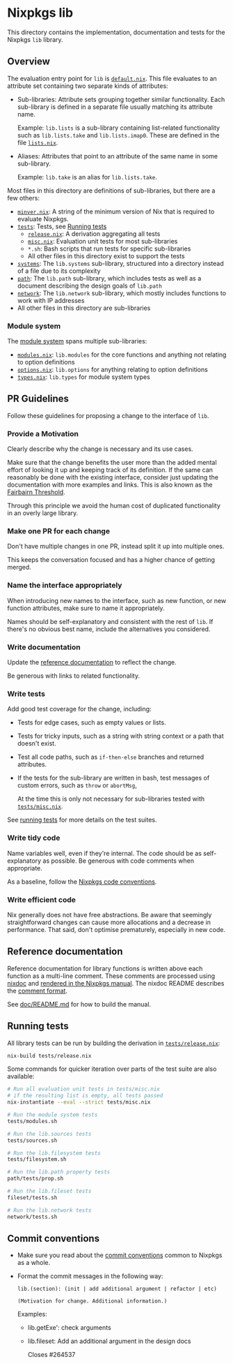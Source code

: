 # Nixpkgs lib

This directory contains the implementation, documentation and tests for the Nixpkgs `lib` library.

## Overview

The evaluation entry point for `lib` is [`default.nix`](default.nix).
This file evaluates to an attribute set containing two separate kinds of attributes:
- Sub-libraries:
  Attribute sets grouping together similar functionality.
  Each sub-library is defined in a separate file usually matching its attribute name.

  Example: `lib.lists` is a sub-library containing list-related functionality such as `lib.lists.take` and `lib.lists.imap0`.
  These are defined in the file [`lists.nix`](lists.nix).

- Aliases:
  Attributes that point to an attribute of the same name in some sub-library.

  Example: `lib.take` is an alias for `lib.lists.take`.

Most files in this directory are definitions of sub-libraries, but there are a few others:
- [`minver.nix`](minver.nix): A string of the minimum version of Nix that is required to evaluate Nixpkgs.
- [`tests`](tests): Tests, see [Running tests](#running-tests)
  - [`release.nix`](tests/release.nix): A derivation aggregating all tests
  - [`misc.nix`](tests/misc.nix): Evaluation unit tests for most sub-libraries
  - `*.sh`: Bash scripts that run tests for specific sub-libraries
  - All other files in this directory exist to support the tests
- [`systems`](systems): The `lib.systems` sub-library, structured into a directory instead of a file due to its complexity
- [`path`](path): The `lib.path` sub-library, which includes tests as well as a document describing the design goals of `lib.path`
- [`network`](network): The `lib.network` sub-library, which mostly includes functions to work with IP addresses
- All other files in this directory are sub-libraries

### Module system

The [module system](https://nixos.org/manual/nixpkgs/#module-system) spans multiple sub-libraries:
- [`modules.nix`](modules.nix): `lib.modules` for the core functions and anything not relating to option definitions
- [`options.nix`](options.nix): `lib.options` for anything relating to option definitions
- [`types.nix`](types.nix): `lib.types` for module system types

## PR Guidelines

Follow these guidelines for proposing a change to the interface of `lib`.

### Provide a Motivation

Clearly describe why the change is necessary and its use cases.

Make sure that the change benefits the user more than the added mental effort of looking it up and keeping track of its definition.
If the same can reasonably be done with the existing interface,
consider just updating the documentation with more examples and links.
This is also known as the [Fairbairn Threshold](https://wiki.haskell.org/Fairbairn_threshold).

Through this principle we avoid the human cost of duplicated functionality in an overly large library.

### Make one PR for each change

Don't have multiple changes in one PR, instead split it up into multiple ones.

This keeps the conversation focused and has a higher chance of getting merged.

### Name the interface appropriately

When introducing new names to the interface, such as new function, or new function attributes,
make sure to name it appropriately.

Names should be self-explanatory and consistent with the rest of `lib`.
If there's no obvious best name, include the alternatives you considered.

### Write documentation

Update the [reference documentation](#reference-documentation) to reflect the change.

Be generous with links to related functionality.

### Write tests

Add good test coverage for the change, including:

- Tests for edge cases, such as empty values or lists.
- Tests for tricky inputs, such as a string with string context or a path that doesn't exist.
- Test all code paths, such as `if-then-else` branches and returned attributes.
- If the tests for the sub-library are written in bash,
  test messages of custom errors, such as `throw` or `abortMsg`,

  At the time this is only not necessary for sub-libraries tested with [`tests/misc.nix`](./tests/misc.nix).

See [running tests](#running-tests) for more details on the test suites.

### Write tidy code

Name variables well, even if they're internal.
The code should be as self-explanatory as possible.
Be generous with code comments when appropriate.

As a baseline, follow the [Nixpkgs code conventions](https://github.com/NixOS/nixpkgs/blob/master/CONTRIBUTING.md#code-conventions).

### Write efficient code

Nix generally does not have free abstractions.
Be aware that seemingly straightforward changes can cause more allocations and a decrease in performance.
That said, don't optimise prematurely, especially in new code.

## Reference documentation

Reference documentation for library functions is written above each function as a multi-line comment.
These comments are processed using [nixdoc](https://github.com/nix-community/nixdoc) and [rendered in the Nixpkgs manual](https://nixos.org/manual/nixpkgs/stable/#chap-functions).
The nixdoc README describes the [comment format](https://github.com/nix-community/nixdoc#comment-format).

See [doc/README.md](../doc/README.md) for how to build the manual.

## Running tests

All library tests can be run by building the derivation in [`tests/release.nix`](tests/release.nix):

```bash
nix-build tests/release.nix
```

Some commands for quicker iteration over parts of the test suite are also available:

```bash
# Run all evaluation unit tests in tests/misc.nix
# if the resulting list is empty, all tests passed
nix-instantiate --eval --strict tests/misc.nix

# Run the module system tests
tests/modules.sh

# Run the lib.sources tests
tests/sources.sh

# Run the lib.filesystem tests
tests/filesystem.sh

# Run the lib.path property tests
path/tests/prop.sh

# Run the lib.fileset tests
fileset/tests.sh

# Run the lib.network tests
network/tests.sh
```

## Commit conventions

- Make sure you read about the [commit conventions](../CONTRIBUTING.md#commit-conventions) common to Nixpkgs as a whole.

- Format the commit messages in the following way:

  ```
  lib.(section): (init | add additional argument | refactor | etc)

  (Motivation for change. Additional information.)
  ```

  Examples:

  * lib.getExe': check arguments
  * lib.fileset: Add an additional argument in the design docs

    Closes #264537

